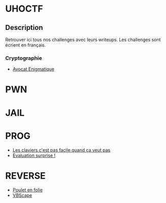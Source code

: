 # UHOCTF


## Description

Retrouver ici tous nos challenges avec leurs writeups.
Les challenges sont écrient en français.

### Cryptographie

- [Avocat Enigmatique](CRYPTO/Avocat-enigmatique/README.md)

# PWN

# JAIL

# PROG

* [Les claviers c'est pas facile quand ça veut pas](PROG/azertyu/README.md)
* [Evaluation surprise !](PROG/evaluation-surpise-!/README.md)

# REVERSE

- [Poulet en folie](REVERSE/Poulet-en-folie/README.md)
- [VBScape](REVERSE/VBScape/README.md)




